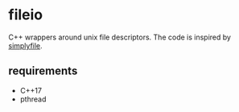 # fileio

C++ wrappers around unix file descriptors. The code is inspired by [simplyfile](https://github.com/gottliebtfreitag/simplyfile).


## requirements

- C++17
- pthread
